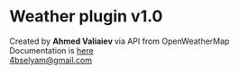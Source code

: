# Weather plugin v1.0
Created by <strong> Ahmed Valiaiev </strong> via API from OpenWeatherMap <br>
Documentation is <a href="https://docs.google.com/document/d/1qwD207RFbCUbkhtTONifIbTcqgQCpw_uVhWrsxgRrq8/edit?usp=sharing">here</a><br>
<4bselyam@gmail.com>
